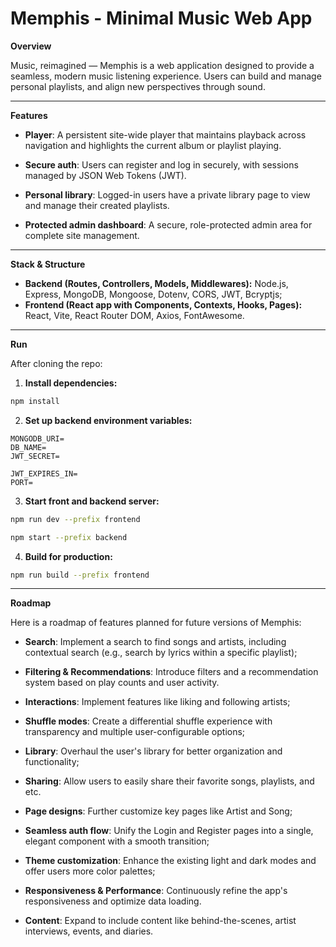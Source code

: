 # Memphis - Minimal Music Web App

**Overview**

Music, reimagined — Memphis is a web application designed to provide a seamless, modern music listening experience. Users can build and manage personal playlists, and align new perspectives through sound.

---

**Features**

- **Player**: A persistent site-wide player that maintains playback across navigation and highlights the current album or playlist playing.
- **Secure auth**: Users can register and log in securely, with sessions managed by JSON Web Tokens (JWT).
- **Personal library**: Logged-in users have a private library page to view and manage their created playlists.

- **Protected admin dashboard**: A secure, role-protected admin area for complete site management.

---

**Stack & Structure**

- **Backend (Routes, Controllers, Models, Middlewares):** Node.js, Express, MongoDB, Mongoose, Dotenv, CORS, JWT, Bcryptjs;
- **Frontend (React app with Components, Contexts, Hooks, Pages):** React, Vite, React Router DOM, Axios, FontAwesome.

---

**Run**

After cloning the repo:

1. **Install dependencies:**

```bash
npm install
```

2. **Set up backend environment variables:**

```env
MONGODB_URI=
DB_NAME=
JWT_SECRET=

JWT_EXPIRES_IN=
PORT=
```

3. **Start front and backend server:**

```bash
npm run dev --prefix frontend

npm start --prefix backend
```

4. **Build for production:**

```bash
npm run build --prefix frontend
```

---

**Roadmap**

Here is a roadmap of features planned for future versions of Memphis:

- **Search**: Implement a search to find songs and artists, including contextual search (e.g., search by lyrics within a specific playlist);
- **Filtering & Recommendations**: Introduce filters and a recommendation system based on play counts and user activity.

- **Interactions**: Implement features like liking and following artists;
- **Shuffle modes**: Create a differential shuffle experience with transparency and multiple user-configurable options;
- **Library**: Overhaul the user's library for better organization and functionality;
- **Sharing**: Allow users to easily share their favorite songs, playlists, and etc.

- **Page designs**: Further customize key pages like Artist and Song;
- **Seamless auth flow**: Unify the Login and Register pages into a single, elegant component with a smooth transition;
- **Theme customization**: Enhance the existing light and dark modes and offer users more color palettes;
- **Responsiveness & Performance**: Continuously refine the app's responsiveness and optimize data loading.

- **Content**: Expand to include content like behind-the-scenes, artist interviews, events, and diaries.